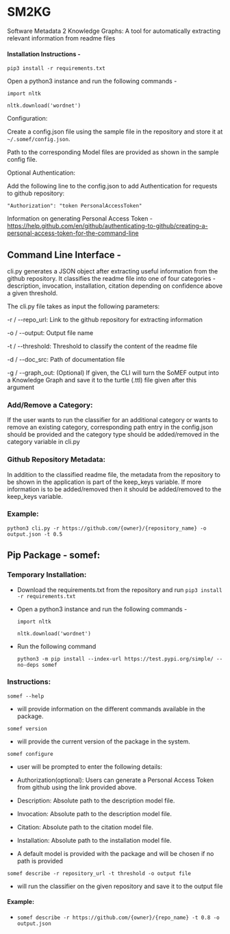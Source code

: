 # SM2KG
Software Metadata 2 Knowledge Graphs: A tool for automatically extracting relevant information from readme files

#### Installation Instructions - 

`pip3 install -r requirements.txt`

Open a python3 instance and run the following commands -

`import nltk`

`nltk.download('wordnet')`

Configuration:

Create a config.json file using the sample file in the repository and store it at `~/.somef/config.json`.

Path to the corresponding Model files are provided as shown in the sample config file.

Optional Authentication:

Add the following line to the config.json to add Authentication for requests to github repository:

`"Authorization": "token PersonalAccessToken"`

Information on generating Personal Access Token - https://help.github.com/en/github/authenticating-to-github/creating-a-personal-access-token-for-the-command-line

## Command Line Interface - 

cli.py generates a JSON object after extracting useful information from the github repository. It classifies the readme file into one of four categories - description, invocation, installation, citation depending on confidence above a given threshold.

The cli.py file takes as input the following parameters:

-r / --repo_url: Link to the github repository for extracting information

-o / --output: Output file name

-t / --threshold: Threshold to classify the content of the readme file

-d / --doc_src: Path of documentation file

-g / --graph_out: (Optional) If given, the CLI will turn the SoMEF output into a Knowledge Graph and save it to the
turtle (.ttl) file given after this argument

### Add/Remove a Category:

If the user wants to run the classifier for an additional category or wants to remove an existing category, corresponding path entry in the config.json should be provided and the category type should be added/removed in the category variable in cli.py

### Github Repository Metadata:

In addition to the classified readme file, the metadata from the repository to be shown in the application is part of the keep_keys variable. If more information is to be added/removed then it should be added/removed to the keep_keys variable. 

### Example:

`python3 cli.py -r https://github.com/{owner}/{repository_name} -o output.json -t 0.5`

## Pip Package - somef:

### Temporary Installation:

- Download the requirements.txt from the repository and run 
`pip3 install -r requirements.txt`

- Open a python3 instance and run the following commands -

   `import nltk`

   `nltk.download('wordnet')`

- Run the following command

   `python3 -m pip install --index-url https://test.pypi.org/simple/ --no-deps somef`

### Instructions: 

`somef --help ` 

- will provide information on the different commands available in the package.

`somef version`

- will provide the current version of the package in the system.

`somef configure`

- user will be prompted to enter the following details:

- Authorization(optional): Users can generate a Personal Access Token from github using the link provided above.

- Description: Absolute path to the description model file. 

- Invocation: Absolute path to the description model file.

- Citation: Absolute path to the citation model file.

- Installation: Absolute path to the installation model file.

- A default model is provided with the package and will be chosen if no path is provided


`somef describe -r repository_url -t threshold -o output file`

- will run the classifier on the given repository and save it to the output file

#### Example: 

- `somef describe -r https://github.com/{owner}/{repo_name} -t 0.8 -o output.json`


